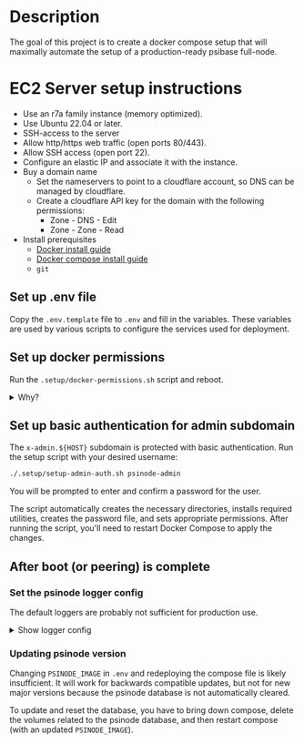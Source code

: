 # Description

The goal of this project is to create a docker compose setup that will maximally automate the setup of a production-ready psibase full-node.

# EC2 Server setup instructions

* Use an r7a family instance (memory optimized).
* Use Ubuntu 22.04 or later.
* SSH-access to the server
* Allow http/https web traffic (open ports 80/443).
* Allow SSH access (open port 22).
* Configure an elastic IP and associate it with the instance.
* Buy a domain name
  * Set the nameservers to point to a cloudflare account, so DNS can be managed by cloudflare.
  * Create a cloudflare API key for the domain with the following permissions:
    * Zone - DNS - Edit
    * Zone - Zone - Read
* Install prerequisites
    * [Docker install guide](https://docs.docker.com/engine/install/)
    * [Docker compose install guide](https://docs.docker.com/compose/install/)
    * `git`

## Set up .env file

Copy the `.env.template` file to `.env` and fill in the variables. These variables are used by various scripts to configure the services used for deployment.

## Set up docker permissions

Run the `.setup/docker-permissions.sh` script and reboot.

<details>
  <summary>Why?</summary>

  Docker must run as root due to [overlay network requirements](https://docs.docker.com/engine/security/rootless/#known-limitations) in Docker Swarm. To avoid using `sudo` for every Docker command, add your non-root user to the Docker group. Otherwise you'll get permissions errors when running commands like `docker container ls`.
</details>

## Set up basic authentication for admin subdomain

The `x-admin.${HOST}` subdomain is protected with basic authentication. Run the setup script with your desired username:

```bash
./.setup/setup-admin-auth.sh psinode-admin
```

You will be prompted to enter and confirm a password for the user.

The script automatically creates the necessary directories, installs required utilities, creates the password file, and sets appropriate permissions. After running the script, you'll need to restart Docker Compose to apply the changes.

## After boot (or peering) is complete

### Set the psinode logger config

The default loggers are probably not sufficient for production use.


<details>
  <summary>Show logger config</summary>

```
[logger.stderr]
type   = console
filter = Severity >= info
format = [{TimeStamp}] [{Severity}]{?: [{RemoteEndpoint}]}: {Message}{?: {TransactionId}}{?: {BlockId}}{?RequestMethod:: {RequestMethod} {RequestHost}{RequestTarget}{?: {ResponseStatus}{?: {ResponseBytes}}}}{?: {ResponseTime} µs}{Indent:4:{TraceConsole}}

# Log all HTTP reqests to a separate file
[logger.http]
type         = file
filter       = ResponseStatus
format       = [{TimeStamp}] [{RemoteEndpoint}]: {RequestHost}: {RequestMethod} {RequestTarget}{?: {ResponseStatus}{?: {ResponseBytes}}}
filename     = http.log
target       = http-%3N.log
rotationSize = 64 MiB
rotationTime = R/2022-10-01T00:00:00Z/P1D
maxFiles     = 10
flush        = on
```  
</details>

### Updating psinode version

Changing `PSINODE_IMAGE` in `.env` and redeploying the compose file is likely insufficient. It will work for backwards compatible updates, but not for new major versions because the psinode database is not automatically cleared.

To update and reset the database, you have to bring down compose, delete the volumes related to the psinode database, and then restart compose (with an updated `PSINODE_IMAGE`).
